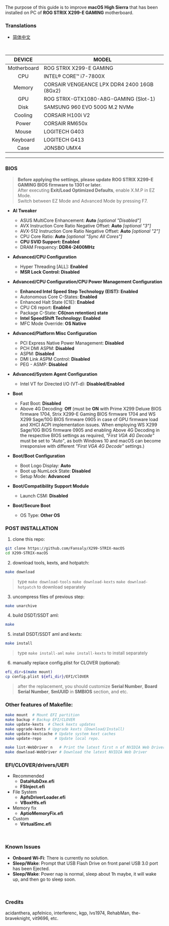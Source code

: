 The purpose of this guide is to improve **macOS High Sierra** that has been installed on PC of **ROG STRIX X299-E GAMING** motherboard.

### Translations
- [简体中文](README.zh_CN.md)

&nbsp;

DEVICE | MODEL
:-: | -
Motherboard | ROG STRIX X299-E GAMING
CPU | INTEL® CORE™ i7-7800X
Memory | CORSAIR VENGEANCE LPX DDR4 2400 16GB (8Gx2)
GPU | ROG STRIX-GTX1080-A8G-GAMING (Slot-1)
Disk | SAMSUNG 960 EVO 500G M.2 NVMe
Cooling | CORSAIR H100i V2
Power | CORSAIR RM650x
Mouse | LOGITECH G403
Keyboard | LOGITECH G413
Case | JONSBO UMX4

---

### BIOS
> **Before applying the settings, please update ROG STRIX X299-E GAMING BIOS firmware to 1301 or later.**  
> After executing **Exit/Load Optimized Defaults**, enable X.M.P in EZ Mode.  
> Switch between EZ Mode and Advanced Mode by pressing F7.

- **AI Tweaker**
  - ASUS MultiCore Enhancement: **Auto** *[optional "Disabled"]*
  - AVX Instruction Core Ratio Negative Offset: **Auto** *[optional "3"]*
  - AVX-512 Instruction Core Ratio Negative Offset: **Auto** *[optional "2"]*
  - CPU Core Ratio: **Auto** *[optional "Sync All Cores"]*
  - **CPU SVID Support: Enabled**
  - DRAM Frequency: **DDR4-2400MHz**

- **Advanced/CPU Configuration**
  - Hyper Threading [ALL]: **Enabled**
  - **MSR Lock Control: Disabled**

- **Advanced/CPU Configuration/CPU Power Management Configuration**
  - **Enhanced Intel Speed Step Technology (EIST): Enabled**
  - Autonomous Core C-States: **Enabled**
  - Enhanced Halt State (C1E): **Enabled**
  - CPU C6 report: **Enabled**
  - Package C-State: **C6(non retention) state**
  - **Intel SpeedShift Technology: Enabled**
  - MFC Mode Override: **OS Native**

- **Advanced/Platform Misc Configuration**
  - PCI Express Native Power Management: **Disabled**
  - PCH DMI ASPM: **Disabled**
  - ASPM: **Disabled**
  - DMI Link ASPM Control: **Disabled**
  - PEG - ASMP: **Disabled**

- **Advanced/System Agent Configuration**
  - Intel VT for Directed I/O (VT-d): **Disabled/Enabled**

- **Boot**
  - Fast Boot: **Disabled**
  - Above 4G Decoding: **Off** (must be **ON** with Prime X299 Deluxe BIOS firmware 1704, Strix X299-E Gaming BIOS firmware 1704 and WS X299 Sage/10G BIOS firmware 0905 in case of GPU firmware load and XHCI ACPI implementation issues. When employing WS X299 Sage/10G BIOS firmware 0905 and enabling Above 4G Decoding in the respective BIOS settings as required, _"First VGA 4G Decode"_ must be set to _"Auto"_, as both Windows 10 and macOS can become irresponsive with different _"First VGA 4G Decode"_ settings.)

- **Boot/Boot Configuration**
  - Boot Logo Display: **Auto**
  - Boot up NumLock State: **Disabled**
  - Setup Mode: **Advanced**

- **Boot/Compatibility Support Module**
  - Launch CSM: **Disabled**

- **Boot/Secure Boot**
  - OS Type: **Other OS**

### POST INSTALLATION
1. clone this repo:
```sh
git clone https://github.com/Fansaly/X299-STRIX-macOS
cd X299-STRIX-macOS
```
2. download tools, kexts, and hotpatch:
```sh
make download
```
> type `make download-tools` `make download-kexts` `make download-hotpatch` to download separately
3. uncompress files of previous step:
```sh
make unarchive
```
4. build DSDT/SSDT aml:
```sh
make
```
5. install DSDT/SSDT aml and kexts:
```sh
make install
```
> type `make install-aml` `make install-kexts` to install separately
6. manually replace config.plist for CLOVER (optional):
```sh
efi_dir=$(make mount)
cp config.plist ${efi_dir}/EFI/ClOVER
```
> after the replacement, you should customize **Serial Number**, **Board Serial Number**, **SmUUID** in **SMBIOS** section, and etc.

### Other features of Makefile:
```sh
make mount  # Mount EFI partition
make backup # Backup EFI/CLOVER
make update-kexts  # Check kexts updates
make upgrade-kexts # Upgrade kexts (Download/Install)
make update-kextcache # Update system kext caches
make update-repo      # Update local repo.

make list-WebDriver n   # Print the latest first n of NVIDIA Web Driver info.
make download-WebDriver # Download the latest NVIDIA Web Driver
```

### EFI/CLOVER/drivers/UEFI
  - Recommended
    - **DataHubDxe.efi**
    - **FSInject.efi**
  - File System
    - **ApfsDriverLoader.efi**
    - **VBoxHfs.efi**
  - Memory fix
    - **AptioMemoryFix.efi**
  - Custom
    - **VirtualSmc.efi**

&nbsp;

### Known Issues
- **Onboard Wi-Fi**: There is currently no solution.
- **Sleep/Wake**: Prompt that USB Flash Drive on front panel USB 3.0 port has been Ejected.
- **Sleep/Wake**: Power nap is normal, sleep about 1h maybe, it will wake up, and then go to sleep soon.

&nbsp;

### Credits
acidanthera, apfelnico, interferenc, kgp, lvs1974, RehabMan, the-braveknight, vit9696, etc.
